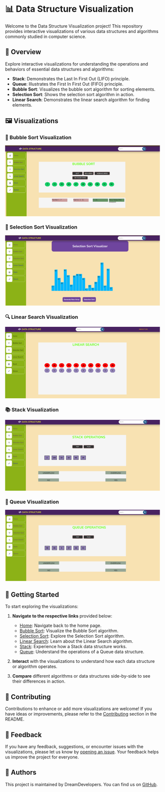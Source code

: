 # 📊 Data Structure Visualization

Welcome to the Data Structure Visualization project! This repository provides interactive visualizations of various data structures and algorithms commonly studied in computer science.

## 🌟 Overview

Explore interactive visualizations for understanding the operations and behaviors of essential data structures and algorithms:

- **Stack**: Demonstrates the Last In First Out (LIFO) principle.
- **Queue**: Illustrates the First In First Out (FIFO) principle.
- **Bubble Sort**: Visualizes the bubble sort algorithm for sorting elements.
- **Selection Sort**: Shows the selection sort algorithm in action.
- **Linear Search**: Demonstrates the linear search algorithm for finding elements.

## 🖼️ Visualizations

### 🔄 Bubble Sort Visualization
![Bubble Sort](screenshots/bubble_sort.png)

### 🎯 Selection Sort Visualization
![Selection Sort](screenshots/selection_sort.png)

### 🔍 Linear Search Visualization
![Linear Search](screenshots/linear_search.png)

### 📚 Stack Visualization
![Stack](screenshots/stack.png)

### 🧊 Queue Visualization
![Queue](screenshots/queue.png)

## 🚀 Getting Started

To start exploring the visualizations:

1. **Navigate to the respective links** provided below:
   - [Home](index.html): Navigate back to the home page.
   - [Bubble Sort](Bubble_sort/Bubble_Sort.html): Visualize the Bubble Sort algorithm.
   - [Selection Sort](selection%20sort/Selection_sort.html): Explore the Selection Sort algorithm.
   - [Linear Search](linear%20search/linear.html): Learn about the Linear Search algorithm.
   - [Stack](stack/stack.html): Experience how a Stack data structure works.
   - [Queue](queue/queue.html): Understand the operations of a Queue data structure.

2. **Interact** with the visualizations to understand how each data structure or algorithm operates.

3. **Compare** different algorithms or data structures side-by-side to see their differences in action.

## 🤝 Contributing

Contributions to enhance or add more visualizations are welcome! If you have ideas or improvements, please refer to the [Contributing](#contributing) section in the README.

## 📢 Feedback

If you have any feedback, suggestions, or encounter issues with the visualizations, please let us know by [opening an issue](https://github.com/yourusername/yourrepository/issues). Your feedback helps us improve the project for everyone.

## 🌟 Authors

This project is maintained by DreamDevelopers. You can find us on [GitHub](https://github.com/dreamdevelopers).
